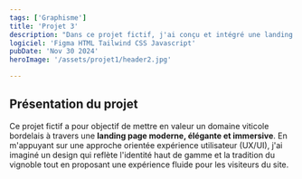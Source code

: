 ```yaml
---
tags: ['Graphisme']
title: 'Projet 3'
description: "Dans ce projet fictif, j'ai conçu et intégré une landing page dédiée à la mise en valeur d'un domaine viticole situé à Bordeaux."
logiciel: 'Figma HTML Tailwind CSS Javascript'
pubDate: 'Nov 30 2024'
heroImage: '/assets/projet1/header2.jpg'

---
```


## Présentation du projet

Ce projet fictif a pour objectif de mettre en valeur un domaine viticole bordelais à travers une **landing page moderne, élégante et immersive**. En m'appuyant sur une approche orientée expérience utilisateur (UX/UI), j'ai imaginé un design qui reflète l'identité haut de gamme et la tradition du vignoble tout en proposant une expérience fluide pour les visiteurs du site.

